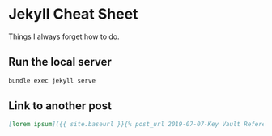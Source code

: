 # Jekyll Cheat Sheet

Things I always forget how to do.

## Run the local server

```bash
bundle exec jekyll serve
```

## Link to another post

```md
[lorem ipsum]({{ site.baseurl }}{% post_url 2019-07-07-Key Vault References with Spring %})
```
